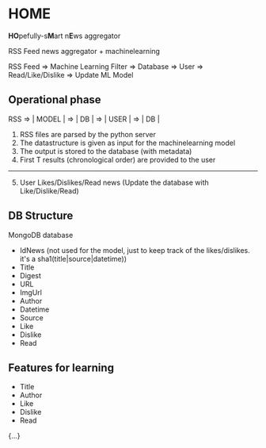 # HOME
**HO**pefully-s**M**art n**E**ws aggregator

RSS Feed news aggregator + machinelearning 

RSS Feed => Machine Learning Filter => Database => User => Read/Like/Dislike => Update ML Model

## Operational phase
RSS => | MODEL | => | DB | => | USER | => | DB |

1) RSS files are parsed by the python server
2) The datastructure is given as input for the machinelearning model
3) The output is stored to the database (with metadata)
4) First T results (chronological order) are provided to the user
----
5) User Likes/Dislikes/Read news (Update the database with Like/Dislike/Read)

## DB Structure
MongoDB database

* IdNews (not used for the model, just to keep track of the likes/dislikes. it's a sha1(title|source|datetime))
* Title
* Digest
* URL
* ImgUrl
* Author
* Datetime
* Source
* Like
* Dislike
* Read

## Features for learning

* Title
* Author
* Like
* Dislike
* Read

{...}

